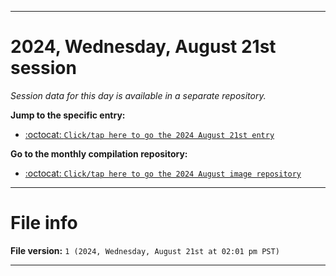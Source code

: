 
***

# 2024, Wednesday, August 21st session

_Session data for this day is available in a separate repository._

**Jump to the specific entry:**

- [:octocat: `Click/tap here to go the 2024 August 21st entry`](https://github.com/seanpm2001/SeansLifeArchive_Images_MotorWorld_CarFactory_Y2024_V8/tree/SeansLifeArchive_Images_MotorWorld_CarFactory_Y2024_V8_Main-dev/2024/08_August/21/)

**Go to the monthly compilation repository:**

- [:octocat: `Click/tap here to go the 2024 August image repository`](https://github.com/seanpm2001/SeansLifeArchive_Images_MotorWorld_CarFactory_Y2024_V8/)

***

# File info

**File version:** `1 (2024, Wednesday, August 21st at 02:01 pm PST)`

***
